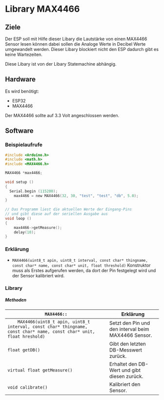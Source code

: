 # Library MAX4466

## Ziele

Der ESP soll mit Hilfe dieser Libary die Lautstärke von einen MAX4466 Sensor lesen können dabei sollen die Analoge Werte in Decibel Werte umgewandelt werden.
Dieser Libary blockiert nicht den ESP dadurch gibt es keine Wartezeiten.

Diese Libary ist von der Libary Statemachine abhängig.

## Hardware

Es wird benötigt:
- ESP32 
- MAX4466

Der MAX4466 sollte auf 3.3 Volt angeschlossen werden.

## Software

### Beispielaufrufe

```c
#include <Arduino.h>
#include <math.h>
#include <MAX4466.h>

MAX4466 *max4466;
  
void setup ()
{
  Serial.begin (115200); 
	max4466 = new MAX4466(32, 30, "test", "test", "db", 5.0);
}
  
// Das Programm liest die aktuellen Werte der Eingang-Pins
// und gibt diese auf der seriellen Ausgabe aus
void loop ()
{
	max4466->getMeasure();
	delay(10);
}
```

### Erklärung

* ```MAX4466(uint8_t apin, uint8_t interval, const char* thingname,  const char* name, const char* unit, float threshold)``` 
Konstruktor muss als Erstes aufgerufen werden, da dort der Pin festgelegt wird und der Sensor kalibriert wird.

### Library

##### Methoden

| ```MAX4466::``` | Erklärung |
|-|-|
|```    MAX4466(uint8_t apin, uint8_t interval, const char* thingname,  const char* name, const char* unit, float hreshold)```| Setzt den Pin und den interval beim MAX4466 Sensor. |
|```float getDB()``` | Gibt den letzten DB-Messwert zurück.  |
|```virtual float getMeasure()``` | Erhaltet den DB-Wert und gibt diesen zurück. |
|```void calibrate()``` | Kalibriert den Sensor. |
